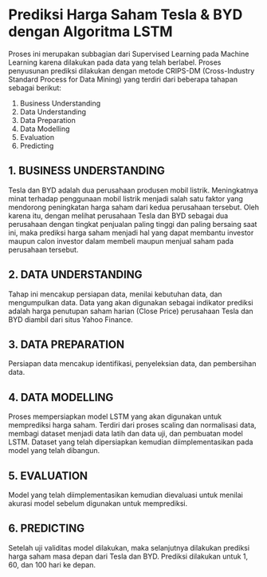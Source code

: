 # Prediksi Harga Saham Tesla & BYD dengan Algoritma LSTM
Proses ini merupakan subbagian dari Supervised Learning pada Machine Learning karena dilakukan pada data yang telah berlabel. Proses penyusunan prediksi dilakukan dengan metode CRIPS-DM (Cross-Industry Standard Process for Data Mining) yang terdiri dari beberapa tahapan sebagai berikut:
1. Business Understanding
2. Data Understanding
3. Data Preparation
4. Data Modelling
5. Evaluation
6. Predicting


## 1. BUSINESS UNDERSTANDING
Tesla dan BYD adalah dua perusahaan produsen mobil listrik. Meningkatnya minat terhadap penggunaan mobil listrik menjadi salah satu faktor yang mendorong peningkatan harga saham dari kedua perusahaan tersebut. Oleh karena itu, dengan melihat perusahaan Tesla dan BYD sebagai dua perusahaan dengan tingkat penjualan paling tinggi dan paling bersaing saat ini, maka prediksi harga saham menjadi hal yang dapat membantu investor maupun calon investor dalam membeli maupun menjual saham pada perusahaan tersebut.

## 2. DATA UNDERSTANDING
Tahap ini mencakup persiapan data, menilai kebutuhan data, dan mengumpulkan data. Data yang akan digunakan sebagai indikator prediksi adalah harga penutupan saham harian (Close Price) perusahaan Tesla dan BYD diambil dari situs Yahoo Finance. 

## 3. DATA PREPARATION
Persiapan data mencakup identifikasi, penyeleksian data, dan pembersihan data.

## 4. DATA MODELLING
Proses mempersiapkan model LSTM yang akan digunakan untuk memprediksi harga saham. Terdiri dari proses scaling dan normalisasi data, membagi dataset menjadi data latih dan data uji, dan pembuatan model LSTM. Dataset yang telah dipersiapkan kemudian diimplementasikan pada model yang telah dibangun. 

## 5. EVALUATION
Model yang telah diimplementasikan kemudian dievaluasi untuk menilai akurasi model sebelum digunakan untuk memprediksi.

## 6. PREDICTING
Setelah uji validitas model dilakukan, maka selanjutnya dilakukan prediksi harga saham masa depan dari Tesla dan BYD. Prediksi dilakukan untuk 1, 60, dan 100 hari ke depan.
